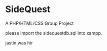 # SideQuest
A PHP/HTML/CSS Group Project

please import the sidequestdb.sql into xampp.

jastin was hir